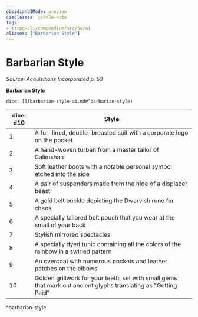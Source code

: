 ```yaml
---
obsidianUIMode: preview
cssclasses: json5e-note
tags:
- ttrpg-cli/compendium/src/5e/ai
aliases: ["Barbarian Style"]
---
```

# Barbarian Style
*Source: Acquisitions Incorporated p. 53* 

**Barbarian Style**

`dice: [](barbarian-style-ai.md#^barbarian-style)`

| dice: d10 | Style |
|-----------|-------|
| 1 | A fur-lined, double-breasted suit with a corporate logo on the pocket |
| 2 | A hand-woven turban from a master tailor of Calimshan |
| 3 | Soft leather boots with a notable personal symbol etched into the side |
| 4 | A pair of suspenders made from the hide of a displacer beast |
| 5 | A gold belt buckle depicting the Dwarvish rune for chaos |
| 6 | A specially tailored belt pouch that you wear at the small of your back |
| 7 | Stylish mirrored spectacles |
| 8 | A specially dyed tunic containing all the colors of the rainbow in a swirled pattern |
| 9 | An overcoat with numerous pockets and leather patches on the elbows |
| 10 | Golden grillwork for your teeth, set with small gems that mark out ancient glyphs translating as "Getting Paid" |
^barbarian-style